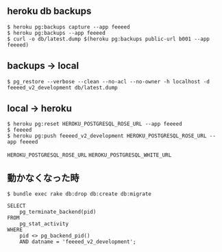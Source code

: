 
## heroku db backups

```
$ heroku pg:backups capture --app feeeed
$ heroku pg:backups --app feeeed
$ curl -o db/latest.dump $(heroku pg:backups public-url b001 --app feeeed)
```

## backups -> local

```
$ pg_restore --verbose --clean --no-acl --no-owner -h localhost -d feeeed_v2_development db/latest.dump
```

## local -> heroku

```
$ heroku pg:reset HEROKU_POSTGRESQL_ROSE_URL --app feeeed
$ feeeed
$ heroku pg:push feeeed_v2_development HEROKU_POSTGRESQL_ROSE_URL --app feeeed
```

`HEROKU_POSTGRESQL_ROSE_URL`
`HEROKU_POSTGRESQL_WHITE_URL`

## 動かなくなった時

```
$ bundle exec rake db:drop db:create db:migrate
```

```
SELECT
    pg_terminate_backend(pid)
FROM
    pg_stat_activity
WHERE
    pid <> pg_backend_pid()
    AND datname = 'feeeed_v2_development';
```
